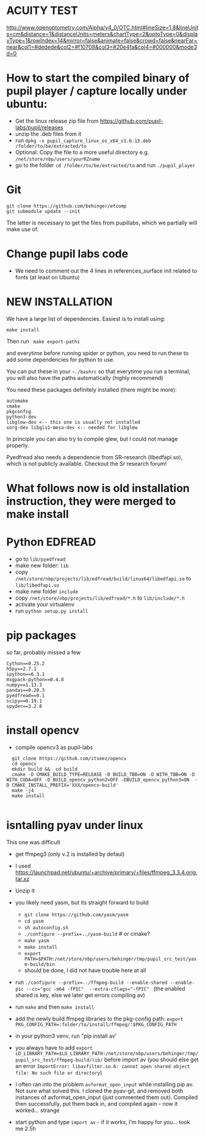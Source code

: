 # ACUITY TEST
http://www.openoptometry.com/Alpha/v4_0/OTC.html#lineSize=1.8&lineUnits=cm&distance=1&distanceUnits=meters&chartType=2&optoType=0&displayType=1&rowIndex=14&mirror=false&animate=false&crowd=false&nearFar=near&col1=#dedede&col2=#f10708&col3=#20e4fa&col4=#000000&mode3d=0

# How to start the compiled binary of pupil player / capture locally under ubuntu:

- Get the linux release zip file from https://github.com/pupil-labs/pupil/releases
- unzip the .deb files from it
- run ```dpkg -x pupil_capture_linux_os_x64_v1.6.13.deb /folder/to/be/extracted/to```
- Optional: Copy the file to a more useful directory e.g. ```/net/store/nbp/users/yourRZname```
- go to the folder ```cd /folder/to/be/extracted/to``` and run ```./pupil_player```

# Git
```
git clone https://github.com/behinger/etcomp
git submodule update --init
```
The latter is necessary to get the files from pupillabs, which we partially will make use of.

# Change pupil labs code
- We need to comment out the 4 lines in references_surface init related to fonts (at least on Ubuntu)

# NEW INSTALLATION

We have a large list of dependencies. Easiest is to install using:

``` make install ```

Then run 
``` make export-paths```

and everytime before running spider or python, you need to run these to add some dependencies for python to use.

You can put these in your `~./bashrc` so that everytime you run a terminal, you will also have the paths automatically (highly recommend)


You need these packages definitely installed (there might be more):
```
automake
cmake
pkgconfig
python3-dev
libglew-dev <-- this one is usually not installed
xorg-dev libglu1-mesa-dev <-- needed for libglew
```

In principle you can also try to compile glew, but I could not manage properly.

Pyedfread also needs a dependencie from SR-research (libedfapi.so), which is not publicly available. Checkout the Sr research forum!



# What follows now is old installation instruction, they were merged to make install
# Python EDFREAD


- go to ```lib/pyedfread```
- make new folder: ```lib```
- copy ```/net/store/nbp/projects/lib/edfread/build/linux64/libedfapi.so``` to ```lib/libedfapi.so```
- make new folder ```include```
- copy ```/net/store/nbp/projects/lib/edfread/*.h``` to ```lib/include/*.h```
- activate your virtualenv
- run ```python setup.py install```


# pip packages
so far, probably missed a few

```
Cython==0.25.2
h5py==2.7.1
ipython==6.3.1
msgpack-python==0.4.8
numpy==1.13.3
pandas==0.20.3
pyedfread==0.1
scipy==0.19.1
spyder==3.2.8
```
# install opencv
- compile opencv3 as pupil-labs
```
  git clone https://github.com/itseez/opencv
  cd opencv
  mkdir build &&  cd build
  cmake -D CMAKE_BUILD_TYPE=RELEASE -D BUILD_TBB=ON -D WITH_TBB=ON -D WITH_CUDA=OFF -D BUILD_opencv_python2=OFF -DBUILD_opencv_python3=ON  -D CMAKE_INSTALL_PREFIX='XXX/opencv-build'
  make -j4
  make install
  
  ```
# isntalling pyav under linux
This one was difficult
- get ffmpeg3 (only v.2 is installed by defaul)
- I used https://launchpad.net/ubuntu/+archive/primary/+files/ffmpeg_3.3.4.orig.tar.xz
- Unzip it
- you likely need yasm, but its straight forward to build
    - `git clone https://github.com/yasm/yasm`
    - `cd yasm`
    - `sh autoconfig.sh`
    - `./configure --prefix=../yasm-build` # or cmake?
    - `make yasm`
    - `make install`
    - `export PATH=$PATH:/net/store/nbp/users/behinger/tmp/pupil_src_test/yasm-build/bin`
    - should be done, I did not have trouble here at all

- run `./configure --prefix=../ffmpeg-build --enable-shared --enable-pic --cc="gcc -m64 -fPIC"  --extra-cflags="-fPIC"
`  (the enabled shared is key, else we later get errors compiling av)
- run `make` and then `make install`
- add the newly build ffmpeg libraries to the pkg-config path: `export PKG_CONFIG_PATH=:folder/to/install/ffmpeg/:$PKG_CONFIG_PATH` 
- in your python3 venv, run "pip install av'
- you always have to add `export LD_LIBRARY_PATH=$LD_LIBRARY_PATH:/net/store/nbp/users/behinger/tmp/pupil_src_test/ffmpeg-build/lib/` before import av (you should else get an error `ImportError: libavfilter.so.6: cannot open shared object file: No such file or directory`)
- I often ran into the problem `avformat_open_input` while installing pip av. Not sure what solved this. I cloned the pyav-git, and removed both instances of avformat_open_input (just commented them out). Compiled then successfully, put them back in, and compiled again - now it worked... strange
- start python and type `import av` - if it works, I'm happy for you... took me 2.5h 
